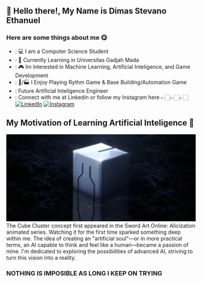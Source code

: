 ## 👋 Hello there!, My Name is Dimas Stevano Ethanuel
### Here are some things about me 😋
- : 💻 I am a Computer Science Student
- : 📖 Currently Learning in Universitas Gadjah Mada
- : 🎮 Im interested in Machine Learning, Artificial Inteligence, and Game Development
- : 🎼/🏭 I Enjoy Playing Rythm Game & Base Building/Automation Game
- : Future Artificial Inteligence Engineer
- : Connect with me at Linkedin or follow my Instagram here 👉🏻👉🏻👉🏻
[![LinkedIn](https://img.shields.io/badge/LinkedIn-0077B5?style=for-the-badge&logo=linkedin&logoColor=white)](https://www.linkedin.com/in/dimas-st/) [![Instagram](https://img.shields.io/badge/Instagram-962fbf?style=for-the-badge&logo=instagram&logoColor=white)](https://www.instagram.com/dimastevz_/)
## My Motivation of Learning Artificial Inteligence 👀
![cbclstr](/cubecluster.png)
The Cube Cluster concept first appeared in the Sword Art Online: Alicization animated series. Watching it for the first time sparked something deep within me. The idea of creating an "artificial soul"—or in more practical terms, an AI capable to think and feel like a human—became a passion of mine. I'm dedicated to exploring the possibilities of advanced AI, striving to turn this vision into a reality.
### NOTHING IS IMPOSIBLE AS LONG I KEEP ON TRYING
